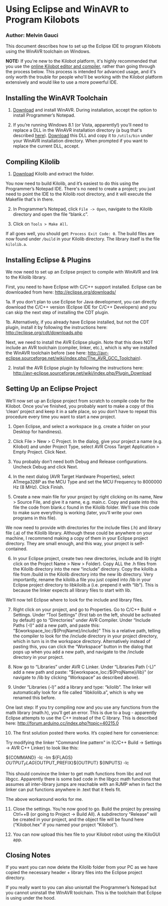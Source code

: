 Using Eclipse and WinAVR to Program Kilobots
============================================
### Author: Melvin Gauci

This document describes how to set up the Eclipse IDE to program Kilobots using the WinAVR toolchain on Windows.

**NOTE:** If you're new to the Kilobot platform, it's highly recommended that you use the [online Kilobot editor and compiler](https://www.kilobotics.com/editor), rather than going through the process below. This process is intended for advanced usage, and it's only worth the trouble for people who'll be working with the Kilobot platform extensively and would like to use a more powerful IDE.

Installing the WinAVR Toolchain
-------------------------------

1. [Download](http://winavr.sourceforge.net/) and install WinAVR. During installation, accept the option to install Programmer’s Notepad.

2. If you’re running Windows 8.1 (or Vista, apparently!) you’ll need to replace a DLL in the WinAVR installation directory (a bug that's described [here](http://www.avrfreaks.net/forum/windows-81-compilation-error)). [Download](http://www.madwizard.org/download/electronics/msys-1.0-vista64.zip) this DLL and copy it to `/utils/bin` under your WinAVR installation directory. When prompted if you want to replace the current DLL, accept.

Compiling Kilolib
-----------------

1. [Download](https://github.com/acornejo/kilolib) Kilolib and extract the folder.

You now need to build Kilolib, and it’s easiest to do this using the Programmer’s Notepad IDE. There's no need to create a project; you just need to point the IDE to the Kilolib root directory, and it will execute the Makefile that's in there.

2. In Programmer’s Notepad, click `File -> Open`, navigate to the Kilolib directory and open the file “blank.c”. 

3. Click on `Tools > Make All`.

If all goes well, you should get: `Process Exit Code: 0`. The build files are now found under `/build` in your Kilolib directory. The library itself is the file `kilolib.a`.

Installing Eclipse & Plugins
----------------------------

We now need to set up an Eclipse project to compile with WinAVR and link to the Kilolib library.

First, you need to have Eclipse with C/C++ support installed. Eclipse can be downloaded from here: http://eclipse.org/downloads/

1a. If you don’t plan to use Eclipse for Java development, you can directly download the C/C++ version (Eclipse IDE for C/C++ Developers) and you can skip the next step of installing the CDT plugin.

1b. Alternatively, if you already have Eclipse installed, but not the CDT plugin, install it by following the instructions here: http://eclipse.org/cdt/downloads.php

Next, we need to install the AVR Eclipse plugin. Note that this does NOT include an AVR toolchain (compiler, linker, etc.), which is why we installed the WinAVR toolchain before (see here: http://avr-eclipse.sourceforge.net/wiki/index.php/The_AVR_GCC_Toolchain).

2. Install the AVR Eclipse plugin by following the instructions here: http://avr-eclipse.sourceforge.net/wiki/index.php/Plugin_Download
 
Setting Up an Eclipse Project
-----------------------------

We’ll now set up an Eclipse project from scratch to compile code for the Kilobot. Once you’ve finished, you probably want to make a copy of this ‘clean’ project and keep it in a safe place, so you don’t have to repeat this procedure every time you want to start a new project.

1. Open Eclipse, and select a workspace (e.g. create a folder on your Desktop for handiness).

2. Click File > New > C Project. In the dialog, give your project a name (e.g. Kilobot) and under Project Type, select AVR Cross Target Application > Empty Project. Click Next.

3. You probably don’t need both Debug and Release configurations. Uncheck Debug and click Next.

4. In the next dialog (AVR Target Hardware Properties), select ATmega328P as the MCU Type and set the MCU Frequency to 8000000 Hz (8 MHz). Click Finish.

5. Create a new main file for your project by right clicking on its name, New > Source File, and give it a name, e.g. main.c. Copy and paste into this file the code from blank.c found in the Kilolib folder. We’ll use this code to make sure everything is working (later, you’ll write your own programs in this file).

We now need to provide with directories for the include files (.h) and library file (.a) of the Kilolib library. Although these could be anywhere on your machine, I recommend making a copy of them in your Eclipse project directory. They are small enough, and this way, your project is self-contained.

6. In your Eclipse project, create two new directories, include and lib (right click on the Project Name > New > Folder). Copy ALL the .h files from the Kilolib directory into the new “include” directory. Copy the kilolib.a file from /build in the Kilolib directory into the new lib directory. Very importantly, rename the kilolib.a file you just copied into /lib in your Eclipse project directory to libkilolib.a (i.e. prepend it with “lib”). This is because the linker expects all library files to start with lib.

We’ll now tell Eclipse where to look for the include and library files.

7. Right click on your project, and go to Properties. Go to C/C++ Build -> Settings. Under “Tool Settings” (first tab on the left, should be activated by default) go to “Directories” under AVR Compiler. Under “Include Paths (-I)” add a new path, and paste this:
"${workspace_loc:/${ProjName}/include}"
This is a relative path, telling the compiler to look for the /include directory in your project directory, which in turn is in the workspace directory. Alternatively instead of pasting this, you can click the “Workspace” button in the dialog that pops up when you add a new path, and navigate to the /include directory in your project.

8. Now go to “Libraries” under AVR C Linker. Under “Libraries Path (-L)” add a new path and paste: 
"${workspace_loc:/${ProjName}/lib}"
(or navigate to /lib by clicking “Workspace” as described above).

9. Under “Libraries (-l)” add a library and type: “kilolib”. The linker will automatically look for a file called “libkilolib.a”, which is why we renamed this before.

One last step: If you try compiling now and you use any functions from the math library (math.h), you’ll get an error. This is due to a bug - apparently Eclipse attempts to use the C++ instead of the C library. This is described here: http://forum.arduino.cc/index.php?topic=40215.0

10. The first solution posted there works. It’s copied here for convenience:

Try modifying the linker "Command line pattern" in (C/C++ Build -> Settings -> AVR C++ Linker) to look like this:

${COMMAND}  -lc -lm ${FLAGS} ${OUTPUT_FLAG}${OUTPUT_PREFIX}${OUTPUT}  ${INPUTS}  -lc

This should convince the linker to get math functions from libc and not libgcc. Apparently there is some bad code in the libgcc math functions that assumes all inter-library jumps are reachable with an RJMP when in fact the linker can put functions anywhere in .text that it feels fit.

The above workaround works for me.

11. Close the settings. You’re now good to go. Build the project by pressing Ctrl++B (or going to Project -> Build All). A subdirectory “Release” will be created in your project, and the object file will be found here (“Kilobot.hex” if you named your project “Kilobot”).

12. You can now upload this hex file to your Kilobot robot using the KiloGUI app.

Closing Notes
-------------

If you want you can now delete the Kilolib folder from your PC as we have copied the necessary header + library files into the Eclipse project directory.

If you really want to you can also unisntall the Programmer’s Notepad but you cannot uninstall the WInAVR toolchain. This is the toolchain that Eclipse is using under the hood.

